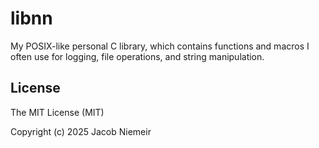 # libnn
My POSIX-like personal C library, which contains functions and macros I often use for logging, file operations, and string manipulation.

## License
The MIT License (MIT)

Copyright (c) 2025 Jacob Niemeir
